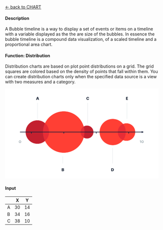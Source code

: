 [ <- back to CHART](https://github.com/usds/Data-Visualization-Catalog/blob/main/Charts/readme.md)

#### Description

<p> A Bubble timeline is a way to display a set of events or items on a timeline with a variable displayed as the the are size of the bubbles. In essence the bubble timeline is a compound data visualization, of a scaled timeline and a proportional area chart.
  
#### Function: Distribution

<p> Distribution charts are based on plot point distributions on a grid. The grid squares are colored based on the density of points that fall within them. You can create distribution charts only when the specified data source is a view with two measures and a category.

  
![Bubble Timelime](https://github.com/usds/Data-Visualization-Catalog/blob/main/Charts/images/bubble_01.png)
  
#### Input
|   | X  | Y  |
|---|----|----|
| A | 30 | 14 |
| B | 34 | 16 |
| C | 38 | 10 |
  
 
